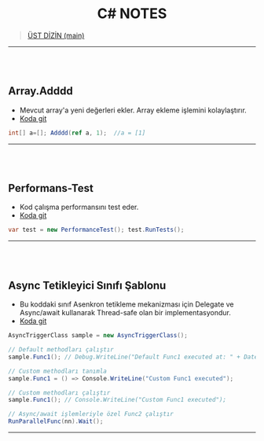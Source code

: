 <h1 align="center" id="c-sharp"> C# NOTES </h1>

> [ÜST DİZİN  (main) ](../README.md)

<hr><br><br>



## Array.Adddd

* Mevcut array'a yeni değerleri ekler. Array ekleme işlemini kolaylaştırır. 
* [Koda git](Array.Addd.cs)

``` cs
int[] a=[]; Adddd(ref a, 1);  //a = [1]
```

<hr><br><br>





## Performans-Test

* Kod çalışma performansını test eder.
* [Koda git](Performans-Test-Class.cs)

``` cs
var test = new PerformanceTest(); test.RunTests();
```

<hr><br><br>





## Async Tetikleyici Sınıfı Şablonu

* Bu koddaki sınıf Asenkron tetikleme mekanizması için Delegate ve Async/await kullanarak Thread-safe olan bir implementasyondur.
* [Koda git](Async-Trigger-class.cs)

``` cs
AsyncTriggerClass sample = new AsyncTriggerClass();

// Default methodları çalıştır
sample.Func1(); // Debug.WriteLine("Default Func1 executed at: " + DateTime.UtcNow.Ticks);

// Custom methodları tanımla
sample.Func1 = () => Console.WriteLine("Custom Func1 executed");

// Custom methodları çalıştır
sample.Func1(); // Console.WriteLine("Custom Func1 executed");

// Async/await işlemleriyle özel Func2 çalıştır
RunParallelFunc(nn).Wait();
```

<hr><br><br>